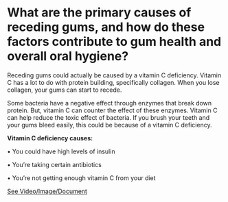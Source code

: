 # What are the primary causes of receding gums, and how do these factors contribute to gum health and overall oral hygiene?

Receding gums could actually be caused by a vitamin C deficiency. Vitamin C has a lot to do with protein building, specifically collagen. When you lose collagen, your gums can start to recede. 

Some bacteria have a negative effect through enzymes that break down protein. But, vitamin C can counter the effect of these enzymes. Vitamin C can help reduce the toxic effect of bacteria.  If you brush your teeth and your gums bleed easily, this could be because of a vitamin C deficiency. 

**Vitamin C deficiency causes:**

• You could have high levels of insulin 

• You’re taking certain antibiotics 

• You’re not getting enough vitamin C from your diet 

 [See Video/Image/Document](https://hls-player.drberg.com/asset?path=migrated-assets/receding-gums-and-vitamin-c-explained-by-drberg)